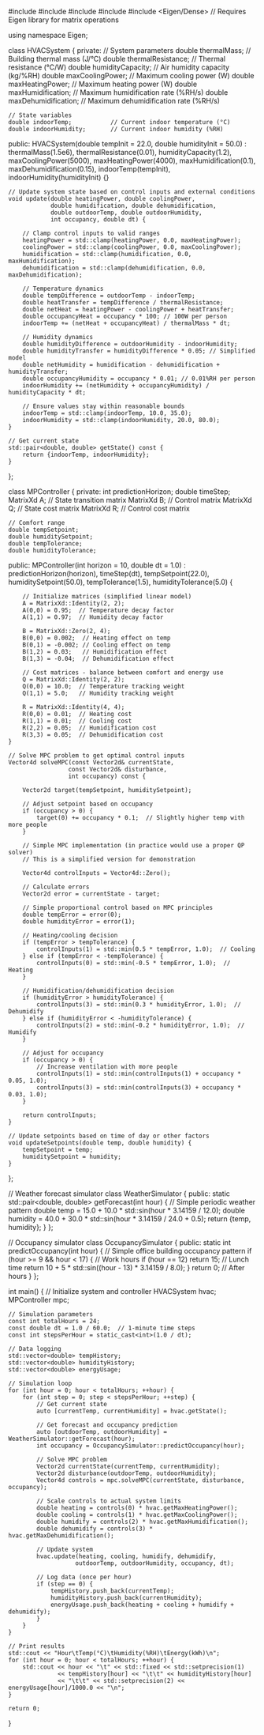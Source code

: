 #include <iostream>
#include <vector>
#include <cmath>
#include <memory>
#include <Eigen/Dense>  // Requires Eigen library for matrix operations

using namespace Eigen;

class HVACSystem {
private:
    // System parameters
    double thermalMass;          // Building thermal mass (J/°C)
    double thermalResistance;    // Thermal resistance (°C/W)
    double humidityCapacity;     // Air humidity capacity (kg/%RH)
    double maxCoolingPower;      // Maximum cooling power (W)
    double maxHeatingPower;      // Maximum heating power (W)
    double maxHumidification;    // Maximum humidification rate (%RH/s)
    double maxDehumidification;  // Maximum dehumidification rate (%RH/s)
    
    // State variables
    double indoorTemp;           // Current indoor temperature (°C)
    double indoorHumidity;       // Current indoor humidity (%RH)
    
public:
    HVACSystem(double tempInit = 22.0, double humidityInit = 50.0) 
        : thermalMass(1.5e6), thermalResistance(0.01), humidityCapacity(1.2),
          maxCoolingPower(5000), maxHeatingPower(4000),
          maxHumidification(0.1), maxDehumidification(0.15),
          indoorTemp(tempInit), indoorHumidity(humidityInit) {}
    
    // Update system state based on control inputs and external conditions
    void update(double heatingPower, double coolingPower, 
                double humidification, double dehumidification,
                double outdoorTemp, double outdoorHumidity, 
                int occupancy, double dt) {
        
        // Clamp control inputs to valid ranges
        heatingPower = std::clamp(heatingPower, 0.0, maxHeatingPower);
        coolingPower = std::clamp(coolingPower, 0.0, maxCoolingPower);
        humidification = std::clamp(humidification, 0.0, maxHumidification);
        dehumidification = std::clamp(dehumidification, 0.0, maxDehumidification);
        
        // Temperature dynamics
        double tempDifference = outdoorTemp - indoorTemp;
        double heatTransfer = tempDifference / thermalResistance;
        double netHeat = heatingPower - coolingPower + heatTransfer;
        double occupancyHeat = occupancy * 100; // 100W per person
        indoorTemp += (netHeat + occupancyHeat) / thermalMass * dt;
        
        // Humidity dynamics
        double humidityDifference = outdoorHumidity - indoorHumidity;
        double humidityTransfer = humidityDifference * 0.05; // Simplified model
        double netHumidity = humidification - dehumidification + humidityTransfer;
        double occupancyHumidity = occupancy * 0.01; // 0.01%RH per person
        indoorHumidity += (netHumidity + occupancyHumidity) / humidityCapacity * dt;
        
        // Ensure values stay within reasonable bounds
        indoorTemp = std::clamp(indoorTemp, 10.0, 35.0);
        indoorHumidity = std::clamp(indoorHumidity, 20.0, 80.0);
    }
    
    // Get current state
    std::pair<double, double> getState() const {
        return {indoorTemp, indoorHumidity};
    }
};

class MPController {
private:
    int predictionHorizon;
    double timeStep;
    MatrixXd A;  // State transition matrix
    MatrixXd B;  // Control matrix
    MatrixXd Q;  // State cost matrix
    MatrixXd R;  // Control cost matrix
    
    // Comfort range
    double tempSetpoint;
    double humiditySetpoint;
    double tempTolerance;
    double humidityTolerance;
    
public:
    MPController(int horizon = 10, double dt = 1.0) 
        : predictionHorizon(horizon), timeStep(dt),
          tempSetpoint(22.0), humiditySetpoint(50.0),
          tempTolerance(1.5), humidityTolerance(5.0) {
        
        // Initialize matrices (simplified linear model)
        A = MatrixXd::Identity(2, 2);
        A(0,0) = 0.95;  // Temperature decay factor
        A(1,1) = 0.97;  // Humidity decay factor
        
        B = MatrixXd::Zero(2, 4);
        B(0,0) = 0.002;  // Heating effect on temp
        B(0,1) = -0.002; // Cooling effect on temp
        B(1,2) = 0.03;   // Humidification effect
        B(1,3) = -0.04;  // Dehumidification effect
        
        // Cost matrices - balance between comfort and energy use
        Q = MatrixXd::Identity(2, 2);
        Q(0,0) = 10.0;  // Temperature tracking weight
        Q(1,1) = 5.0;   // Humidity tracking weight
        
        R = MatrixXd::Identity(4, 4);
        R(0,0) = 0.01;  // Heating cost
        R(1,1) = 0.01;  // Cooling cost
        R(2,2) = 0.05;  // Humidification cost
        R(3,3) = 0.05;  // Dehumidification cost
    }
    
    // Solve MPC problem to get optimal control inputs
    Vector4d solveMPC(const Vector2d& currentState, 
                     const Vector2d& disturbance, 
                     int occupancy) const {
        
        Vector2d target(tempSetpoint, humiditySetpoint);
        
        // Adjust setpoint based on occupancy
        if (occupancy > 0) {
            target(0) += occupancy * 0.1;  // Slightly higher temp with more people
        }
        
        // Simple MPC implementation (in practice would use a proper QP solver)
        // This is a simplified version for demonstration
        
        Vector4d controlInputs = Vector4d::Zero();
        
        // Calculate errors
        Vector2d error = currentState - target;
        
        // Simple proportional control based on MPC principles
        double tempError = error(0);
        double humidityError = error(1);
        
        // Heating/cooling decision
        if (tempError > tempTolerance) {
            controlInputs(1) = std::min(0.5 * tempError, 1.0);  // Cooling
        } else if (tempError < -tempTolerance) {
            controlInputs(0) = std::min(-0.5 * tempError, 1.0);  // Heating
        }
        
        // Humidification/dehumidification decision
        if (humidityError > humidityTolerance) {
            controlInputs(3) = std::min(0.3 * humidityError, 1.0);  // Dehumidify
        } else if (humidityError < -humidityTolerance) {
            controlInputs(2) = std::min(-0.2 * humidityError, 1.0);  // Humidify
        }
        
        // Adjust for occupancy
        if (occupancy > 0) {
            // Increase ventilation with more people
            controlInputs(1) = std::min(controlInputs(1) + occupancy * 0.05, 1.0);
            controlInputs(3) = std::min(controlInputs(3) + occupancy * 0.03, 1.0);
        }
        
        return controlInputs;
    }
    
    // Update setpoints based on time of day or other factors
    void updateSetpoints(double temp, double humidity) {
        tempSetpoint = temp;
        humiditySetpoint = humidity;
    }
};

// Weather forecast simulator
class WeatherSimulator {
public:
    static std::pair<double, double> getForecast(int hour) {
        // Simple periodic weather pattern
        double temp = 15.0 + 10.0 * std::sin(hour * 3.14159 / 12.0);
        double humidity = 40.0 + 30.0 * std::sin(hour * 3.14159 / 24.0 + 0.5);
        return {temp, humidity};
    }
};

// Occupancy simulator
class OccupancySimulator {
public:
    static int predictOccupancy(int hour) {
        // Simple office building occupancy pattern
        if (hour >= 9 && hour < 17) {  // Work hours
            if (hour == 12) return 15;  // Lunch time
            return 10 + 5 * std::sin((hour - 13) * 3.14159 / 8.0);
        }
        return 0;  // After hours
    }
};

int main() {
    // Initialize system and controller
    HVACSystem hvac;
    MPController mpc;
    
    // Simulation parameters
    const int totalHours = 24;
    const double dt = 1.0 / 60.0;  // 1-minute time steps
    const int stepsPerHour = static_cast<int>(1.0 / dt);
    
    // Data logging
    std::vector<double> tempHistory;
    std::vector<double> humidityHistory;
    std::vector<double> energyUsage;
    
    // Simulation loop
    for (int hour = 0; hour < totalHours; ++hour) {
        for (int step = 0; step < stepsPerHour; ++step) {
            // Get current state
            auto [currentTemp, currentHumidity] = hvac.getState();
            
            // Get forecast and occupancy prediction
            auto [outdoorTemp, outdoorHumidity] = WeatherSimulator::getForecast(hour);
            int occupancy = OccupancySimulator::predictOccupancy(hour);
            
            // Solve MPC problem
            Vector2d currentState(currentTemp, currentHumidity);
            Vector2d disturbance(outdoorTemp, outdoorHumidity);
            Vector4d controls = mpc.solveMPC(currentState, disturbance, occupancy);
            
            // Scale controls to actual system limits
            double heating = controls(0) * hvac.getMaxHeatingPower();
            double cooling = controls(1) * hvac.getMaxCoolingPower();
            double humidify = controls(2) * hvac.getMaxHumidification();
            double dehumidify = controls(3) * hvac.getMaxDehumidification();
            
            // Update system
            hvac.update(heating, cooling, humidify, dehumidify,
                       outdoorTemp, outdoorHumidity, occupancy, dt);
            
            // Log data (once per hour)
            if (step == 0) {
                tempHistory.push_back(currentTemp);
                humidityHistory.push_back(currentHumidity);
                energyUsage.push_back(heating + cooling + humidify + dehumidify);
            }
        }
    }
    
    // Print results
    std::cout << "Hour\tTemp(°C)\tHumidity(%RH)\tEnergy(kWh)\n";
    for (int hour = 0; hour < totalHours; ++hour) {
        std::cout << hour << "\t" << std::fixed << std::setprecision(1) 
                  << tempHistory[hour] << "\t\t" << humidityHistory[hour] 
                  << "\t\t" << std::setprecision(2) << energyUsage[hour]/1000.0 << "\n";
    }
    
    return 0;
}
